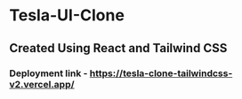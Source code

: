 # Tesla-UI-Clone

## Created Using React and Tailwind CSS

### Deployment link - https://tesla-clone-tailwindcss-v2.vercel.app/
